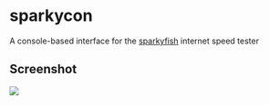 # sparkycon
A console-based interface for the [sparkyfish](https://github.com/chrissnell/sparkyfish) internet speed tester

## Screenshot
<img src="http://island.nu/github/sparkycon/sparkycon.png">
